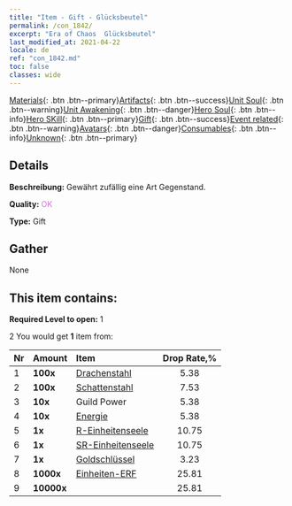 ```yaml
---
title: "Item - Gift - Glücksbeutel"
permalink: /con_1842/
excerpt: "Era of Chaos  Glücksbeutel"
last_modified_at: 2021-04-22
locale: de
ref: "con_1842.md"
toc: false
classes: wide
---
```

 [Materials](/ItemsDE/){: .btn .btn--primary}[Artifacts](/ItemsDE/Artifacts/){: .btn .btn--success}[Unit Soul](/ItemsDE/UnitSoul/){: .btn .btn--warning}[Unit Awakening](/ItemsDE/UnitAwakening/){: .btn .btn--danger}[Hero Soul](/ItemsDE/HeroSoul/){: .btn .btn--info}[Hero SKill](/ItemsDE/HeroSkill/){: .btn .btn--primary}[Gift](/ItemsDE/Gift/){: .btn .btn--success}[Event related](/ItemsDE/Events/){: .btn .btn--warning}[Avatars](/ItemsDE/Avatars/){: .btn .btn--danger}[Consumables](/ItemsDE/Consumables/){: .btn .btn--info}[Unknown](/ItemsDE/Unknown/){: .btn .btn--primary}

## Details
 **Beschreibung:** Gewährt zufällig eine Art Gegenstand.

 **Quality:** <span style="color: #DA70D6">OK</span>

 **Type:** Gift

## Gather

  None

## This item contains:

 **Required Level to open:** 1

 2 You would get **1** item  from:

  | Nr | Amount |     Item    | Drop Rate,% |
  |:---|:-------|:------------|:---------:|
  | 1 |  **100x** | [Drachenstahl](/ItemsDE/con_880/) | 5.38 | 
  | 2 |  **100x** | [Schattenstahl](/ItemsDE/con_881/) | 7.53 | 
  | 3 |  **10x** | Guild Power | 5.38 | 
  | 4 |  **10x** | [Energie](/ItemsDE/con_900/) | 5.38 | 
  | 5 |  **1x** | [R-Einheitenseele](/ItemsDE/con_533/) | 10.75 | 
  | 6 |  **1x** | [SR-Einheitenseele](/ItemsDE/con_534/) | 10.75 | 
  | 7 |  **1x** | [Goldschlüssel](/ItemsDE/con_783/) | 3.23 | 
  | 8 |  **1000x** | [Einheiten-ERF](/ItemsDE/con_902/) | 25.81 | 
  | 9 |  **10000x** | <i class="fas fa-coins"/> | 25.81 | 
